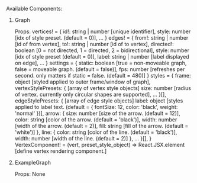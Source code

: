 Available Components:

1. Graph

    Props:
        vertices! = {
            id!:        string | number     [unique identifier],
            style:      number              [idx of style preset. (default = 0)],
            ...
        }
        edges! = {
            from!:      string | number     [id of from vertex],
            to!:        string | number     [id of to vertex],
            directed!:  boolean             [0 = not directed, 1 = directed, 2 = bidirectional],
            style:      number              [idx of style preset (default = 0)],
            label:      string | number     [label displayed on edge],
            ...
        }
        settings = {
            static:     boolean             [true = non-moveable graph, false = moveable graph. (default = false)],
            fps:        number              [refreshes per second. only matters if static = false. (default = 480)]
        }
        styles = {
            frame:      object              [styled applied to outer frame/window of graph],
            vertexStylePresets: {           [array of vertex style objects]
                size:   number              [radius of vertex. currently only circular shapes are supported],
                ...
            }[],
            edgeStylePresets: {             [array of edge style objects]
                label:  object              [styles applied to label text. (default = { fontSize: 12, color: 'black', weight: 'normal' })],
                arrow: {
                    size:   number          [size of the arrow. (default = 12)],
                    color:  string          [color of the arrow. (default = 'black')],
                    width:  number          [width of the arrow. (default = 2)],
                    fill:   string          [fill of the arrow. (default = 'white')]
                },
                line: {
                    color:  string          [color of the line. (default = 'black')],
                    width:  number          [width of the line. (default = 2)]
                },
                ...
            }[],
        }
        VertexComponent! = (vert, preset_style_object) => React.JSX.element
                                            [define vertex rendering component.]

2. ExampleGraph

    Props:
        None